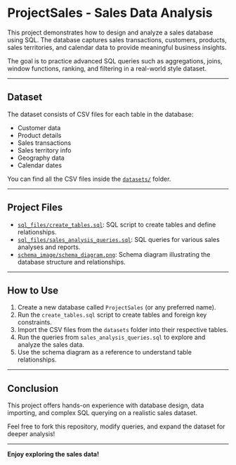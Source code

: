 # ProjectSales - Sales Data Analysis

This project demonstrates how to design and analyze a sales database using SQL. The database captures sales transactions, customers, products, sales territories, and calendar data to provide meaningful business insights.

The goal is to practice advanced SQL queries such as aggregations, joins, window functions, ranking, and filtering in a real-world style dataset.

---

## Dataset

The dataset consists of CSV files for each table in the database:

- Customer data
- Product details
- Sales transactions
- Sales territory info
- Geography data
- Calendar dates

You can find all the CSV files inside the [`datasets/`](./datasets) folder.

---

## Project Files

- [`sql_files/create_tables.sql`](./sql_files/project_setup.sql): SQL script to create tables and define relationships.  
- [`sql_files/sales_analysis_queries.sql`](./sql_files/salesproject_query.sql): SQL queries for various sales analyses and reports.  
- [`schema_image/schema_diagram.png`](./schema_image/ERR_diagram.png): Schema diagram illustrating the database structure and relationships.


---

## How to Use

1. Create a new database called `ProjectSales` (or any preferred name).  
2. Run the `create_tables.sql` script to create tables and foreign key constraints.  
3. Import the CSV files from the `datasets` folder into their respective tables.  
4. Run the queries from `sales_analysis_queries.sql` to explore and analyze the sales data.  
5. Use the schema diagram as a reference to understand table relationships.

---

## Conclusion

This project offers hands-on experience with database design, data importing, and complex SQL querying on a realistic sales dataset.

Feel free to fork this repository, modify queries, and expand the dataset for deeper analysis!

---

**Enjoy exploring the sales data!**
